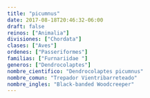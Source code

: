 ```yaml
---
title: "picumnus"
date: 2017-08-18T20:46:32-06:00
draft: false
reinos: ["Animalia"]
divisiones: ["Chordata"]
clases: ["Aves"]
ordenes: ["Passeriformes"]
familias: ["Furnariidae "]
generos: ["Dendrocolaptes"]
nombre_cientifico: "Dendrocolaptes picumnus"
nombre_comun: "Trepador Vientribarreteado"
nombre_ingles: "Black-banded Woodcreeper"
---
```

